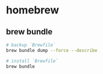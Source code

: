 # homebrew

## brew bundle

```bash
# backup `Brewfile`
brew bundle dump --force --describe

# install `Brewfile`
brew bundle
```

